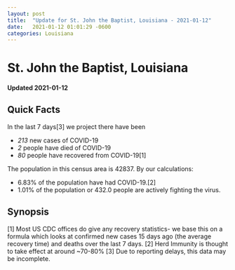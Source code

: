 ```yaml
---
layout: post
title:  "Update for St. John the Baptist, Louisiana - 2021-01-12"
date:   2021-01-12 01:01:29 -0600
categories: Louisiana
---
```


# St. John the Baptist, Louisiana
#### Updated 2021-01-12

## Quick Facts

In the last 7 days[3] we project there have been
- *213* new cases of COVID-19
- *2* people have died of COVID-19
- *80* people have recovered from COVID-19[1]

The population in this census area is 42837. By our calculations:
- 6.83% of the population have had COVID-19.[2]
- 1.01% of the population or 432.0 people are actively fighting the virus.

## Synopsis




[1] Most US CDC offices do give any recovery statistics- we base this on a formula which looks at confirmed new cases
15 days ago (the average recovery time) and deaths over the last 7 days.
[2] Herd Immunity is thought to take effect at around ~70-80%
[3] Due to reporting delays, this data may be incomplete. 
    